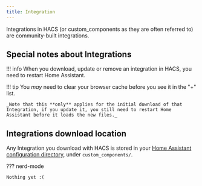 ```yaml
---
title: Integration
---
```


Integrations in HACS (or custom_components as they are often referred to) are community-built integrations.

## Special notes about Integrations

!!! info
    When you download, update or remove an integration in HACS, you need to restart Home Assistant.


!!! tip
    You _may_ need to clear your browser cache before you see it in the "+" list.

    _Note that this **only** applies for the initial download of that Integration, if you update it, you still need to restart Home Assistant before it loads the new files._


## Integrations download location

Any Integration you download with HACS is stored in your [Home Assistant configuration directory](https://www.home-assistant.io/docs/configuration/#configuration-directory), under `custom_components/`.

??? nerd-mode

    Nothing yet :(